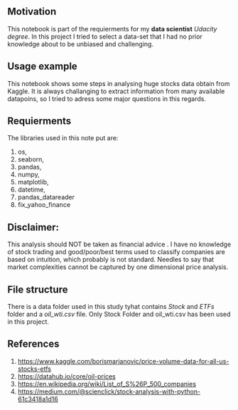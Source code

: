 
## Motivation

This notebook is part of the requierments for my **data scientist** *Udacity degree*. In this project I tried to select a data-set that I had no prior knowledge about to be unbiased and challenging. 

## Usage example

This notebook shows some steps in analysing huge stocks data obtain from Kaggle. It is always challanging to extract  information from many available datapoins, so I tried to adress some major questions in this regards.

## Requierments

The libraries used in this note put are:
1. os,
2. seaborn,
3. pandas,
4. numpy,
5. matplotlib,
6. datetime,
7. pandas_datareader
8. fix_yahoo_finance

## Disclaimer:

This analysis should NOT be taken as financial advice . I have no knowledge of stock trading and good/poor/best terms used to classify companies are based on intuition, which probably is not standard. Needles to say that market complexities cannot be captured by one dimensional price analysis.

## File structure

There is a data folder used in this study tyhat contains *Stock* and *ETFs* folder and a *oil_wti.csv* file. Only Stock Folder and oil_wti.csv has been used in this project.


## References

1. https://www.kaggle.com/borismarjanovic/price-volume-data-for-all-us-stocks-etfs
2. https://datahub.io/core/oil-prices
3. https://en.wikipedia.org/wiki/List_of_S%26P_500_companies
4. https://medium.com/@scienclick/stock-analysis-with-python-61c3418a1d16

